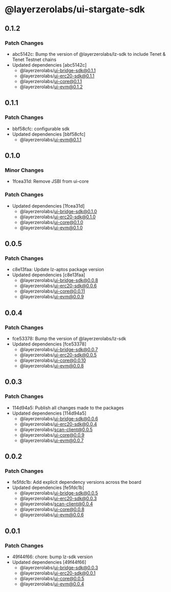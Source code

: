 # @layerzerolabs/ui-stargate-sdk

## 0.1.2

### Patch Changes

- abc5142c: Bump the version of @layerzerolabs/lz-sdk to include Tenet & Tenet Testnet chains
- Updated dependencies [abc5142c]
  - @layerzerolabs/ui-bridge-sdk@0.1.1
  - @layerzerolabs/ui-erc20-sdk@0.1.1
  - @layerzerolabs/ui-core@0.1.1
  - @layerzerolabs/ui-evm@0.1.2

## 0.1.1

### Patch Changes

- bbf58cfc: configurable sdk
- Updated dependencies [bbf58cfc]
  - @layerzerolabs/ui-evm@0.1.1

## 0.1.0

### Minor Changes

- 1fcea31d: Remove JSBI from ui-core

### Patch Changes

- Updated dependencies [1fcea31d]
  - @layerzerolabs/ui-bridge-sdk@0.1.0
  - @layerzerolabs/ui-erc20-sdk@0.1.0
  - @layerzerolabs/ui-core@0.1.0
  - @layerzerolabs/ui-evm@0.1.0

## 0.0.5

### Patch Changes

- c8e13faa: Update lz-aptos package version
- Updated dependencies [c8e13faa]
  - @layerzerolabs/ui-bridge-sdk@0.0.8
  - @layerzerolabs/ui-erc20-sdk@0.0.6
  - @layerzerolabs/ui-core@0.0.11
  - @layerzerolabs/ui-evm@0.0.9

## 0.0.4

### Patch Changes

- fce53378: Bump the version of @layerzerolabs/lz-sdk
- Updated dependencies [fce53378]
  - @layerzerolabs/ui-bridge-sdk@0.0.7
  - @layerzerolabs/ui-erc20-sdk@0.0.5
  - @layerzerolabs/ui-core@0.0.10
  - @layerzerolabs/ui-evm@0.0.8

## 0.0.3

### Patch Changes

- 114d94a5: Publish all changes made to the packages
- Updated dependencies [114d94a5]
  - @layerzerolabs/ui-bridge-sdk@0.0.6
  - @layerzerolabs/ui-erc20-sdk@0.0.4
  - @layerzerolabs/scan-client@0.0.5
  - @layerzerolabs/ui-core@0.0.9
  - @layerzerolabs/ui-evm@0.0.7

## 0.0.2

### Patch Changes

- fe5fdc1b: Add explicit dependency versions across the board
- Updated dependencies [fe5fdc1b]
  - @layerzerolabs/ui-bridge-sdk@0.0.5
  - @layerzerolabs/ui-erc20-sdk@0.0.3
  - @layerzerolabs/scan-client@0.0.4
  - @layerzerolabs/ui-core@0.0.8
  - @layerzerolabs/ui-evm@0.0.6

## 0.0.1

### Patch Changes

- 49f44f66: chore: bump lz-sdk version
- Updated dependencies [49f44f66]
  - @layerzerolabs/ui-bridge-sdk@0.0.3
  - @layerzerolabs/ui-erc20-sdk@0.0.1
  - @layerzerolabs/ui-core@0.0.5
  - @layerzerolabs/ui-evm@0.0.4
